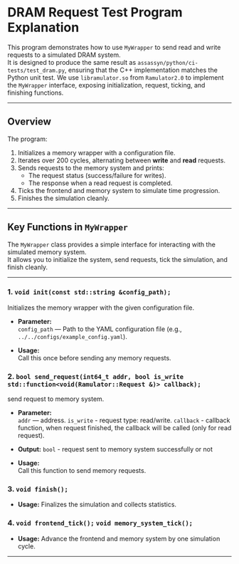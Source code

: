 # DRAM Request Test Program Explanation

This program demonstrates how to use `MyWrapper` to send read and write requests to a simulated DRAM system.  
It is designed to produce the same result as `assassyn/python/ci-tests/test_dram.py`, ensuring that the C++ implementation matches the Python unit test. We use `libramulator.so` from `Ramulator2.0` to implement the `MyWrapper` interface, exposing initialization, request, ticking, and finishing functions.

---

## Overview

The program:
1. Initializes a memory wrapper with a configuration file.
2. Iterates over 200 cycles, alternating between **write** and **read** requests.
3. Sends requests to the memory system and prints:
   - The request status (success/failure for writes).
   - The response when a read request is completed.
4. Ticks the frontend and memory system to simulate time progression.
5. Finishes the simulation cleanly.

---

## Key Functions in `MyWrapper`

The `MyWrapper` class provides a simple interface for interacting with the simulated memory system.  
It allows you to initialize the system, send requests, tick the simulation, and finish cleanly.

---

### 1. `void init(const std::string &config_path);`

Initializes the memory wrapper with the given configuration file.

- **Parameter:**  
  `config_path` — Path to the YAML configuration file (e.g., `../../configs/example_config.yaml`).

- **Usage:**  
  Call this once before sending any memory requests.

### 2. `bool send_request(int64_t addr, bool is_write std::function<void(Ramulator::Request &)> callback);`

send request to memory system.

- **Parameter:**  
  `addr` — address.
  `is_write` - request type: read/write.
  `callback` - callback function, when request finished, the callback will be called (only for read request).

- **Output:**
  `bool` - request sent to memory system successfully or not

- **Usage:**  
  Call this function to send memory requests.

### 3. `void finish();`
- **Usage:** 
  Finalizes the simulation and collects statistics.

### 4. `void frontend_tick();` `void memory_system_tick();`
- **Usage:** 
  Advance the frontend and memory system by one simulation cycle.

---

